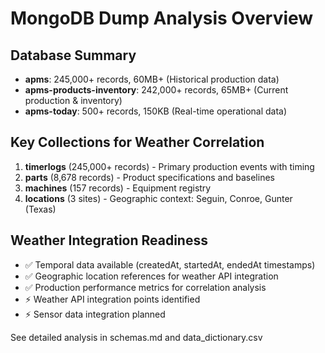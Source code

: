 # MongoDB Dump Analysis Overview

## Database Summary
- **apms**: 245,000+ records, 60MB+ (Historical production data)
- **apms-products-inventory**: 242,000+ records, 65MB+ (Current production & inventory)  
- **apms-today**: 500+ records, 150KB (Real-time operational data)

## Key Collections for Weather Correlation
1. **timerlogs** (245,000+ records) - Primary production events with timing
2. **parts** (8,678 records) - Product specifications and baselines
3. **machines** (157 records) - Equipment registry
4. **locations** (3 sites) - Geographic context: Seguin, Conroe, Gunter (Texas)

## Weather Integration Readiness
- ✅ Temporal data available (createdAt, startedAt, endedAt timestamps)
- ✅ Geographic location references for weather API integration
- ✅ Production performance metrics for correlation analysis
- ⚡ Weather API integration points identified
- ⚡ Sensor data integration planned

See detailed analysis in schemas.md and data_dictionary.csv